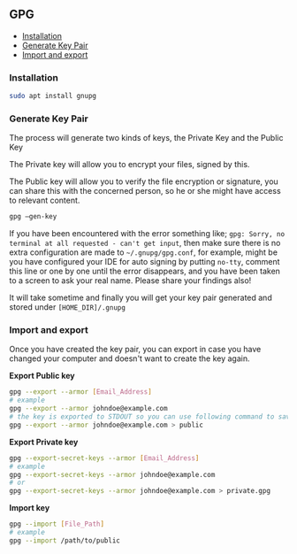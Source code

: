 ## GPG

- [Installation](#installation)
- [Generate Key Pair](#generate-key-pair)
- [Import and export](#import-and-export)

### Installation
```bash
sudo apt install gnupg
```

### Generate Key Pair
The process will generate two kinds of keys, the Private Key and the Public Key

The Private key will allow you to encrypt your files, signed by this.

The Public key will allow you to verify the file encryption or signature, you can share this with the concerned person, so he or she might have access to relevant content.
```bash
gpg –gen-key
```

If you have been encountered with the error something like; `gpg: Sorry, no terminal at all requested - can't get input`, then make sure there is no extra configuration are made to `~/.gnupg/gpg.conf`, for example, might be you have configured your IDE for auto signing by putting `no-tty`, comment this line or one by one until the error disappears, and you have been taken to a screen to ask your real name. Please share your findings also!

It will take sometime and finally you will get your key pair generated and stored under `[HOME_DIR]/.gnupg`


### Import and export
Once you have created the key pair, you can export in case you have changed your computer and doesn't want to create the key again.

**Export Public key**
```bash
gpg --export --armor [Email_Address]
# example
gpg --export --armor johndoe@example.com
# the key is exported to STDOUT so you can use following command to save the output to the file
gpg --export --armor johndoe@example.com > public
```

**Export Private key**
```bash
gpg --export-secret-keys --armor [Email_Address]
# example
gpg --export-secret-keys --armor johndoe@example.com
# or
gpg --export-secret-keys --armor johndoe@example.com > private.gpg
```

**Import key**
```bash
gpg --import [File_Path]
# example
gpg --import /path/to/public
```
